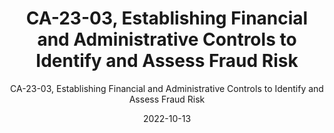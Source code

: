 ---
date: 2022-10-13
layout: resources-landing
type: Controller Alert
title: CA-23-03, Establishing Financial and Administrative Controls to Identify and  Assess Fraud Risk
subtitle: CA-23-03, Establishing Financial and Administrative Controls to Identify and  Assess Fraud Risk
doc-link: ../assets/files/CA-23-03 Establishing Financial and Administrative Controls to Identify and Assess Fraud Risk.pdf
filters: controller-alerts payment-integrity erm
---